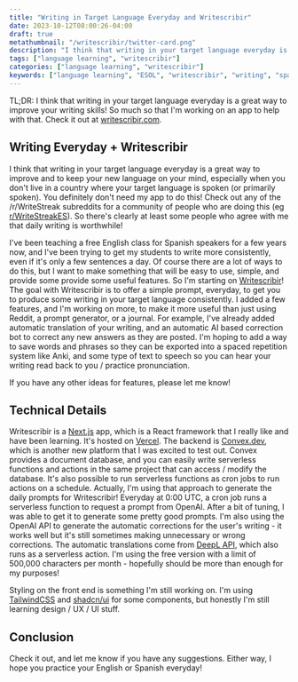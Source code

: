 ```yaml
---
title: "Writing in Target Language Everyday and Writescribir"
date: 2023-10-12T08:00:26-04:00
draft: true
metathumbnail: "/writescribir/twitter-card.png"
description: "I think that writing in your target language everyday is a great way to improve your writing skills! So much so that I'm working on an app to help with that. Check it out at writescribir.com."
tags: ["language learning", "writescribir"]
categories: ["language learning", "writescribir"]
keywords: ["language learning", "ESOL", "writescribir", "writing", "spanish", "english"]
---
```


TL;DR: I think that writing in your target language everyday is a great way to 
improve your writing skills! So much so that I'm working on an app to help with
that. Check it out at [writescribir.com](https://writescribir.com/en/about).

## Writing Everyday + Writescribir

I think that writing in your target language everyday is a great way to improve
and to keep your new language on your mind, especially when you don't live in a
country where your target language is spoken (or primarily spoken). You 
definitely don't need my app to do this! Check out any of the /r/WriteStreak 
subreddits for a community of people who are doing this (eg [r/WriteStreakES](https://www.reddit.com/r/WriteStreakES/)). So there's clearly at least some
people who agree with me that daily writing is worthwhile!

I've been teaching a free English class for Spanish speakers for a few years
now, and I've been trying to get my students to write more consistently, even
if it's only a few sentences a day. Of course there are a lot of ways to do
this, but I want to make something that will be easy to use, simple, and 
provide some provide some useful features. So I'm starting on [Writescribir](https://writescribir.com/en/about)!
The goal with Writescribir is to offer a simple prompt, everyday, to get you to 
produce some writing in your target language consistently. I added a few features, and I'm working on 
more, to make it more useful than just using Reddit, a prompt generator, or a 
journal. For example, I've already added automatic translation of your writing, 
and an automatic AI based correction bot to correct any new
answers as they are posted. I'm hoping to add a way to save words and phrases 
so they can be exported into a spaced repetition system like Anki, and some type
of text to speech so you can hear your writing read back to you / practice
pronunciation.

If you have any other ideas for features, please let me know!

## Technical Details

Writescribir is a [Next.js](https://nextjs.org/) app, which is a React framework
that I really like and have been learning. It's hosted on 
[Vercel](https://vercel.com/). The backend is [Convex.dev](https://www.convex.dev/), which is another new platform that I was excited to test out.
Convex provides a document database, and you can easily write serverless 
functions and actions in the same project that can access / modify the database. It's also possible to run serverless functions as cron jobs to run
actions on a schedule. Actually, I'm using that approach to generate the daily prompts for Writescribir! Everyday at 0:00 UTC, a cron job runs a serverless function to request a prompt from OpenAI. After a bit of tuning, I was able to get it to generate some pretty good prompts. I'm also using the OpenAI API to generate the automatic corrections for the user's writing - it works well but
it's still sometimes making unnecessary or wrong corrections. The automatic translations come from [DeepL API](https://www.deepl.com/docs-api/), which also runs as a serverless action. I'm using the free version with a limit of 500,000 characters per month - hopefully should be more than enough for my purposes!

Styling on the front end is something I'm still working on. I'm using [TailwindCSS](https://tailwindcss.com/) and [shadcn/ui](https://ui.shadcn.com/) for some components, but honestly I'm still learning design / UX / UI stuff.

## Conclusion
Check it out, and let me know if you have any suggestions. Either way, I hope you practice your English or Spanish everyday!